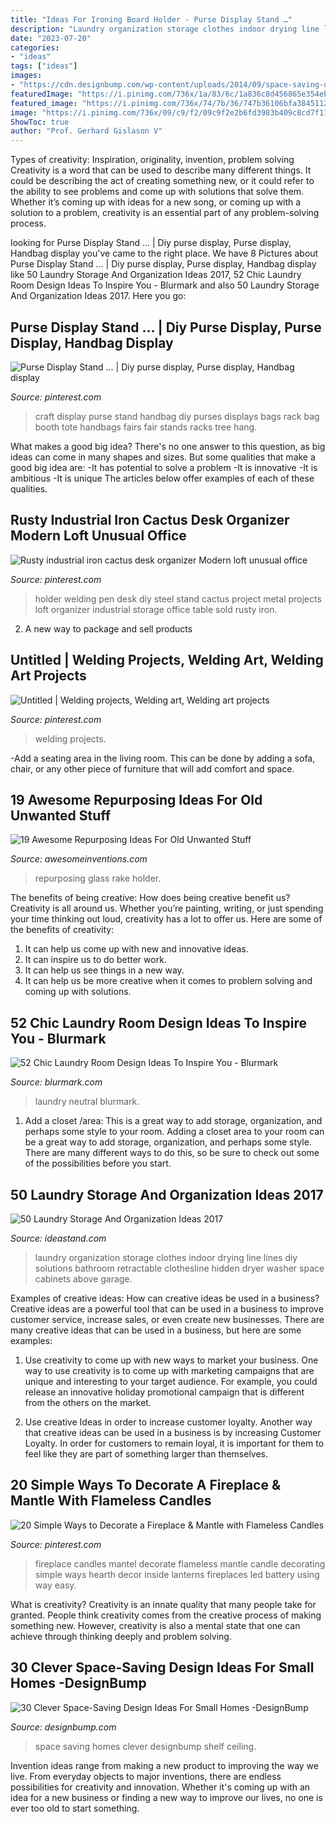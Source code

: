 ```yaml
---
title: "Ideas For Ironing Board Holder - Purse Display Stand …"
description: "Laundry organization storage clothes indoor drying line lines diy solutions bathroom retractable clothesline hidden dryer washer space cabinets above garage"
date: "2023-07-20"
categories:
- "ideas"
tags: ["ideas"]
images:
- "https://cdn.designbump.com/wp-content/uploads/2014/09/space-saving-design-ideas-012.jpg"
featuredImage: "https://i.pinimg.com/736x/1a/83/6c/1a836c8d456865e354eb62a0a4abc355.jpg"
featured_image: "https://i.pinimg.com/736x/74/7b/36/747b36106bfa384511232461c3267989.jpg"
image: "https://i.pinimg.com/736x/09/c9/f2/09c9f2e2b6fd3983b409c8cd7f112010.jpg"
ShowToc: true
author: "Prof. Gerhard Gislason V"
---
```



Types of creativity: Inspiration, originality, invention, problem solving
Creativity is a word that can be used to describe many different things. It could be describing the act of creating something new, or it could refer to the ability to see problems and come up with solutions that solve them. Whether it’s coming up with ideas for a new song, or coming up with a solution to a problem, creativity is an essential part of any problem-solving process.

	

		
looking for Purse Display Stand … | Diy purse display, Purse display, Handbag display you've came to the right place. We have 8 Pictures about Purse Display Stand … | Diy purse display, Purse display, Handbag display like 50 Laundry Storage And Organization Ideas 2017, 52 Chic Laundry Room Design Ideas To Inspire You - Blurmark and also 50 Laundry Storage And Organization Ideas 2017. Here you go:
		
    
## Purse Display Stand … | Diy Purse Display, Purse Display, Handbag Display

<img loading=lazy src="https://i.pinimg.com/736x/09/c9/f2/09c9f2e2b6fd3983b409c8cd7f112010.jpg" onerror="this.onerror=null;this.src='https://tse1.mm.bing.net/th?id=OIP.oieEXC9J-x7IwXurwQRiAQAAAA&amp;pid=15.1';" alt="Purse Display Stand … | Diy purse display, Purse display, Handbag display">

_Source: pinterest.com_

>craft display purse stand handbag diy purses displays bags rack bag booth tote handbags fairs fair stands racks tree hang. 

	

What makes a good big idea?
There's no one answer to this question, as big ideas can come in many shapes and sizes. But some qualities that make a good big idea are: 
-It has potential to solve a problem
-It is innovative
-It is ambitious
-It is unique 
The articles below offer examples of each of these qualities.

    
## Rusty Industrial Iron Cactus Desk Organizer Modern Loft Unusual Office

<img loading=lazy src="https://i.pinimg.com/736x/8d/bf/37/8dbf37b4c804ddad02049e2f339aa270.jpg" onerror="this.onerror=null;this.src='https://tse3.mm.bing.net/th?id=OIP.FhR3Ih-71-8iGdPUgjC5ngHaJ4&amp;pid=15.1';" alt="Rusty industrial iron cactus desk organizer Modern loft unusual office">

_Source: pinterest.com_

>holder welding pen desk diy steel stand cactus project metal projects loft organizer industrial storage office table sold rusty iron. 

	

2. A new way to package and sell products

    
## Untitled | Welding Projects, Welding Art, Welding Art Projects

<img loading=lazy src="https://i.pinimg.com/736x/74/7b/36/747b36106bfa384511232461c3267989.jpg" onerror="this.onerror=null;this.src='https://tse4.mm.bing.net/th?id=OIP.HuJ7WsCNpHU67yJ3_dMUTwHaJ3&amp;pid=15.1';" alt="Untitled | Welding projects, Welding art, Welding art projects">

_Source: pinterest.com_

>welding projects. 

	

-Add a seating area in the living room. This can be done by adding a sofa, chair, or any other piece of furniture that will add comfort and space.

    
## 19 Awesome Repurposing Ideas For Old Unwanted Stuff

<img loading=lazy src="http://www.awesomeinventions.com/wp-content/uploads/2014/12/old-garden-rake-glass-holder.jpg" onerror="this.onerror=null;this.src='https://tse1.mm.bing.net/th?id=OIP.i34_nsoVWlipmO_4P6FulwHaLG&amp;pid=15.1';" alt="19 Awesome Repurposing Ideas For Old Unwanted Stuff">

_Source: awesomeinventions.com_

>repurposing glass rake holder. 

	

The benefits of being creative: How does being creative benefit us?
Creativity is all around us. Whether you’re painting, writing, or just spending your time thinking out loud, creativity has a lot to offer us. Here are some of the benefits of creativity: 
1. It can help us come up with new and innovative ideas.
2. It can inspire us to do better work.
3. It can help us see things in a new way.
4. It can help us be more creative when it comes to problem solving and coming up with solutions.

    
## 52 Chic Laundry Room Design Ideas To Inspire You - Blurmark

<img loading=lazy src="https://www.blurmark.com/wp-content/uploads/2017/01/Neutral-with-a-touch-of-fun-laundry-room.jpg" onerror="this.onerror=null;this.src='https://tse1.mm.bing.net/th?id=OIP.gK_iJEqsVbBrFE_8fzs8qwHaJ3&amp;pid=15.1';" alt="52 Chic Laundry Room Design Ideas To Inspire You - Blurmark">

_Source: blurmark.com_

>laundry neutral blurmark. 

	

1. Add a closet /area: This is a great way to add storage, organization, and perhaps some style to your room.
Adding a closet area to your room can be a great way to add storage, organization, and perhaps some style. There are many different ways to do this, so be sure to check out some of the possibilities before you start.

    
## 50 Laundry Storage And Organization Ideas 2017

<img loading=lazy src="http://ideastand.com/wp-content/uploads/2016/03/6-laundry-storage-and-organization-ideas.jpg" onerror="this.onerror=null;this.src='https://tse1.mm.bing.net/th?id=OIP.1VqkkaFaXEjAwG8O7ZIlxgHaJ4&amp;pid=15.1';" alt="50 Laundry Storage And Organization Ideas 2017">

_Source: ideastand.com_

>laundry organization storage clothes indoor drying line lines diy solutions bathroom retractable clothesline hidden dryer washer space cabinets above garage. 

	

Examples of creative ideas: How can creative ideas be used in a business?
Creative ideas are a powerful tool that can be used in a business to improve customer service, increase sales, or even create new businesses. There are many creative ideas that can be used in a business, but here are some examples:
1. Use creativity to come up with new ways to market your business. One way to use creativity is to come up with marketing campaigns that are unique and interesting to your target audience. For example, you could release an innovative holiday promotional campaign that is different from the others on the market.

2. Use creative Ideas in order to increase customer loyalty. Another way that creative ideas can be used in a business is by increasing Customer Loyalty. In order for customers to remain loyal, it is important for them to feel like they are part of something larger than themselves.

    
## 20 Simple Ways To Decorate A Fireplace &amp; Mantle With Flameless Candles

<img loading=lazy src="https://i.pinimg.com/736x/1a/83/6c/1a836c8d456865e354eb62a0a4abc355.jpg" onerror="this.onerror=null;this.src='https://tse1.mm.bing.net/th?id=OIP.w0s5Sk-PenYLPWr7JMUYIwHaO0&amp;pid=15.1';" alt="20 Simple Ways to Decorate a Fireplace &amp; Mantle with Flameless Candles">

_Source: pinterest.com_

>fireplace candles mantel decorate flameless mantle candle decorating simple ways hearth decor inside lanterns fireplaces led battery using way easy. 

	

What is creativity?
Creativity is an innate quality that many people take for granted. People think creativity comes from the creative process of making something new. However, creativity is also a mental state that one can achieve through thinking deeply and problem solving.

    
## 30 Clever Space-Saving Design Ideas For Small Homes -DesignBump

<img loading=lazy src="https://cdn.designbump.com/wp-content/uploads/2014/09/space-saving-design-ideas-012.jpg" onerror="this.onerror=null;this.src='https://tse4.mm.bing.net/th?id=OIP.HWXpwpngd1phFnr-50t0_AHaJ4&amp;pid=15.1';" alt="30 Clever Space-Saving Design Ideas For Small Homes -DesignBump">

_Source: designbump.com_

>space saving homes clever designbump shelf ceiling. 

	

Invention ideas range from making a new product to improving the way we live. From everyday objects to major inventions, there are endless possibilities for creativity and innovation. Whether it's coming up with an idea for a new business or finding a new way to improve our lives, no one is ever too old to start something.

